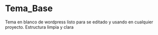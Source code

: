 # Tema_Base
Tema en blanco de wordpress listo para se editado y usando en cualquier proyecto. Estructura limpia y clara 
